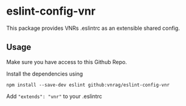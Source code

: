 # eslint-config-vnr

This package provides VNRs .eslintrc as an extensible shared config.

## Usage

Make sure you have access to this Github Repo.

Install the dependencies using

```
npm install --save-dev eslint github:vnrag/eslint-config-vnr
```

Add `"extends": "vnr"` to your .eslintrc
